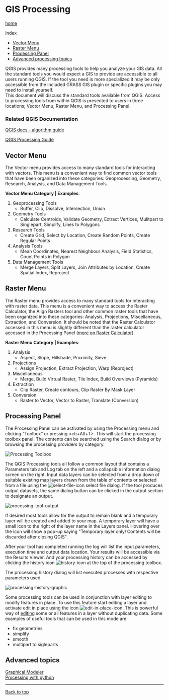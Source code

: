 # GIS Processing
[home](../README.md)

Index
* [Vector Menu](#vector-menu)
* [Raster Menu](#raster-menu)
* [Processing Panel](#processing-panel)
* [Advanced processing topics](#advanced-topics)

QGIS provides many processing tools to help you analyze your GIS data. All the standard tools you would expect a GIS to provide are accessible to all users running QGIS. If the tool you need is more specialized it may be only accessible from the included GRASS GIS plugin or specific plugins you may need to install yourself.<br> 
This document will discuss the standard tools available from QGIS. Access to processing tools from within QGIS is presented to users in three locations; Vector Menu, Raster Menu, and Processing Panel.

### Related QGIS Documentation

[QGIS docs - algorithm guide](https://docs.qgis.org/testing/en/docs/user_manual/processing_algs/index.html)

[QGIS Processing Guide]( https://docs.qgis.org/testing/en/docs/training_manual/processing/index.html)

## Vector Menu
The Vector menu provides access to many standard tools for interacting with vectors.  This menu is a convenient way to find common vector tools that have been organized into these categories: Geoprocessing, Geometry, Research, Analysis, and Data Management Tools.

**Vector Menu Category | Examples**:

1. Geoprocessing Tools
    - Buffer, Clip, Dissolve, Intersection, Union
2. Geometry Tools
    - Calculate Centroids, Validate Geometry, Extract Vertices, Mulitpart to Singlepart, Simplify, Lines to Polygons
3. Research Tools
    - Create Grid, Select by Location, Create Random Points, Create Regular Points
4. Analysis Tools
    - Mean Coordinates, Nearest Neighbour Analysis, Field Statistics, Count Points in Polygon
5. Data Management Tools
    - Merge Layers, Split Layers, Join Attributes by Location, Create Spatial Index, Reproject

## Raster Menu
The Raster menu provides access to many standard tools for interacting with raster data. This menu is a convenient way to access the Raster Calculator, the Align Rasters tool and other common raster tools that have been organized into these categories: Analysis, Projections, Miscellaneous, Extraction, and Conversion. It should be noted that the Raster Calculator accessed in this menu is slightly different than the raster calculator accessed in the Processing Panel ([more on Raster Calculator](raster-calculator.md)).

**Raster Menu Category | Examples**:

1. Analysis
    - Aspect, Slope, Hillshade, Proximity, Sieve
2. Projections
    - Assign Projection, Extract Projection, Warp (Reproject)
3. Miscellaneous
    - Merge, Build Virtual Raster, Tile Index, Build Overviews (Pyramids)
4. Extraction
    - Clip Raster, Create contours, Clip Raster By Mask Layer
5. Conversion
    - Raster to Vector, Vector to Raster, Translate (Conversion)

## Processing Panel
The Processing Panel can be activated by using the Processing menu and clicking “Toolbox” or pressing <ctr+Alt+T>. This will start the processing toolbox panel. The contents can be searched using the Search dialog or by browsing the processing providers by category. 

![Processing Toolbox](../images/processing-toolbox.png)

The QGIS Processing tools all follow a common layout that contains a Parameters tab and Log tab on the left and a collapsible information dialog screen on the right. Input data layers can be selected from a drop down of suitable existing map layers drawn from the table of contents or selected from a file using the ![select-file-icon](../images/select-file-icon.png) select file dialog.
If the tool produces output datasets, the same dialog button can be clicked in the output section to designate an output. 

![processing-tool-output](../images/processing-toolbox-output.png)

If desired most tools allow for the output to remain blank and a temporary layer will be created and added to your map. A temporary layer will have a small icon to the right of the layer name in the Layers panel. Hovering over the icon will show a pop-up saying "Temporary layer only! Contents will be discarded after closing QGIS". 

After your tool has completed running the log will list the input parameters, execution time and output data location. Your results will be accessible via the Results Viewer. And your processing history can be accessed by clicking the history icon ![history-icon](../images/processing-history-viewer-icon.png) at the top of the processing toolbox.


The processing history dialog will list executed processes with respective parameters used. 

![processing-history-graphic](../images/processing-history.png)

Some processing tools can be used in conjunction with layer editing to modify features in place. To use this feature start editing a layer and activate edit in place using the icon ![edit-in-place-icon](../images/processing-edit-in-place-icon.png). This is powerful way of [editing](editing.md) some or all features in a layer without duplicating data. Some examples of useful tools that can be used in this mode are:
- fix geometries
- simplify
- smooth
- multipart to sigleparts

## Advanced topics
[Graphical Modeler](graphical-modeler.md)  
[Processing with python](advanced-processing.md)


---
[Back to top](#gis-processing)
